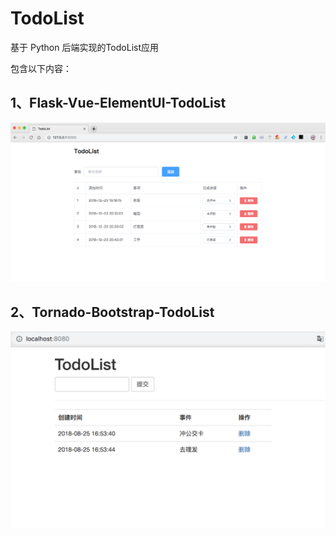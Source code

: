 # TodoList

基于 Python 后端实现的TodoList应用

包含以下内容：
## 1、Flask-Vue-ElementUI-TodoList

![](Flask-Vue-ElementUI-TodoList/images/main.png)

## 2、Tornado-Bootstrap-TodoList
![](Tornado-Bootstrap-TodoList/images/image.png)
